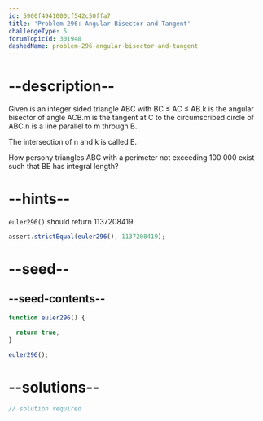 ```yaml
---
id: 5900f4941000cf542c50ffa7
title: 'Problem 296: Angular Bisector and Tangent'
challengeType: 5
forumTopicId: 301948
dashedName: problem-296-angular-bisector-and-tangent
---
```


# --description--

Given is an integer sided triangle ABC with BC ≤ AC ≤ AB.k is the angular bisector of angle ACB.m is the tangent at C to the circumscribed circle of ABC.n is a line parallel to m through B.

The intersection of n and k is called E.

How persony triangles ABC with a perimeter not exceeding 100 000 exist such that BE has integral length?

# --hints--

`euler296()` should return 1137208419.

```js
assert.strictEqual(euler296(), 1137208419);
```

# --seed--

## --seed-contents--

```js
function euler296() {

  return true;
}

euler296();
```

# --solutions--

```js
// solution required
```
